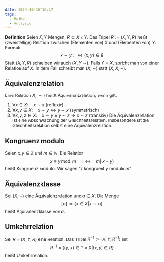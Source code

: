 ```yaml
---
date: 2024-10-16T16:17
tags:
  - Mathe
  - Analysis
---
```

**Definition** Seien $X,Y$ Mengen, $R \subseteq X \times Y$. Das Tripel $R:= (X,Y,R)$ heißt (zweistellige) Relation zwischen (Elementen von) $X$ und (Elementen von) $Y$. Formal:
$$x \sim y :\Leftrightarrow (x,y) \in R$$
Statt $(X,Y,R)$ schreiben wir auch $(X,Y,\sim)$. Falls $Y=X$, spricht man von einer Relation auf $X$. In dem Fall schreibt man $(X,\sim)$ statt $(X,X,\sim)$.

## Äquivalenzrelation
Eine Relation $X, \sim)$ heißt Äquivalenzrelation, wenn gilt:
1) $\forall x \in X: \quad x \sim x$ (reflexiv)
2) $\forall x,y \in X: \quad x \sim y \Leftrightarrow y \sim x$ (symmetrisch)
3) $\forall x,y,z \in X: \quad x \sim y \land y \sim z \Rightarrow x \sim z$ (transitiv)
Die Äquivalenzrelation ist eine Abschwächung der Gleichheitsrelation. Insbesondere ist die Gleichheitsrelation selbst eine Äquivalenzrelation.

## Kongruenz modulo
Seien $x,y \in \mathbb{Z}$ und $m \in \mathbb{N}$. Die Relation
$$x \equiv {y\bmod{m}} \quad :\Leftrightarrow \quad m | (x-y)$$
heißt Kongruenz modulo. Wir sagen "$x$ kongruent $y$ modulo $m$"
## Äquivalenzklasse
Sei $(X, \sim)$ eine Äquivalenzrelation und $a \in X$. Die Menge
$$[a] := \{x \in X | x \sim a\}$$
heißt Äquivalenzklasse von $a$.
## Umkehrrelation
Sei $R = (X,Y,R)$ eine Relation. Das Tripel $R^{-1} := (X,Y,R^{-1})$ mit
$$R^{-1} = \{(y,x) \in Y \times X | (x,y) \in R\}$$
heißt Umkehrrelation.